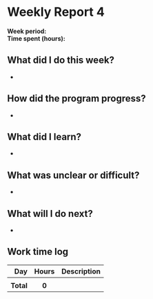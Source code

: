 # Weekly Report 4

**Week period:**  
**Time spent (hours):**  

## What did I do this week?
- 

## How did the program progress?
- 

## What did I learn?
- 

## What was unclear or difficult?
- 

## What will I do next?
- 

## Work time log
| Day | Hours | Description |
|----:|:-----:|-------------|
|     |       |             |
| **Total** | **0** | |
